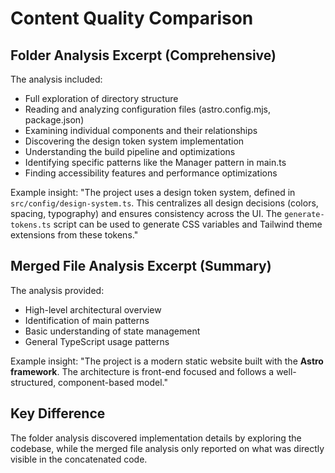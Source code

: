 # Content Quality Comparison

## Folder Analysis Excerpt (Comprehensive)

The analysis included:
- Full exploration of directory structure
- Reading and analyzing configuration files (astro.config.mjs, package.json)
- Examining individual components and their relationships
- Discovering the design token system implementation
- Understanding the build pipeline and optimizations
- Identifying specific patterns like the Manager pattern in main.ts
- Finding accessibility features and performance optimizations

Example insight:
"The project uses a design token system, defined in `src/config/design-system.ts`. This centralizes all design decisions (colors, spacing, typography) and ensures consistency across the UI. The `generate-tokens.ts` script can be used to generate CSS variables and Tailwind theme extensions from these tokens."

## Merged File Analysis Excerpt (Summary)

The analysis provided:
- High-level architectural overview
- Identification of main patterns
- Basic understanding of state management
- General TypeScript usage patterns

Example insight:
"The project is a modern static website built with the **Astro framework**. The architecture is front-end focused and follows a well-structured, component-based model."

## Key Difference

The folder analysis discovered implementation details by exploring the codebase, while the merged file analysis only reported on what was directly visible in the concatenated code.
